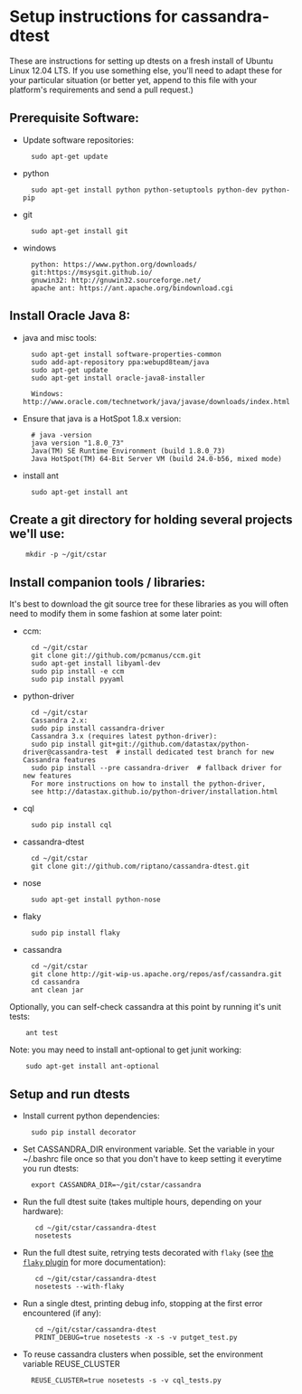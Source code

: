 Setup instructions for cassandra-dtest
======================================

These are instructions for setting up dtests on a fresh install of Ubuntu Linux 12.04 LTS. If you use something else, you'll need to adapt these for your particular situation (or better yet, append to this file with your platform's requirements and send a pull request.)

## Prerequisite Software:
* Update software repositories:

        sudo apt-get update

* python

        sudo apt-get install python python-setuptools python-dev python-pip

* git

        sudo apt-get install git

* windows

        python: https://www.python.org/downloads/
        git:https://msysgit.github.io/
        gnuwin32: http://gnuwin32.sourceforge.net/
        apache ant: https://ant.apache.org/bindownload.cgi

## Install Oracle Java 8:
* java and misc tools:

        sudo apt-get install software-properties-common
        sudo add-apt-repository ppa:webupd8team/java
        sudo apt-get update
        sudo apt-get install oracle-java8-installer

        Windows: http://www.oracle.com/technetwork/java/javase/downloads/index.html

* Ensure that java is a HotSpot 1.8.x version:

        # java -version
        java version "1.8.0_73"
        Java(TM) SE Runtime Environment (build 1.8.0_73)
        Java HotSpot(TM) 64-Bit Server VM (build 24.0-b56, mixed mode)

* install ant

        sudo apt-get install ant

## Create a git directory for holding several projects we'll use:

        mkdir -p ~/git/cstar

## Install companion tools / libraries:
It's best to download the git source tree for these libraries as you
will often need to modify them in some fashion at some later point:

* ccm:

        cd ~/git/cstar
        git clone git://github.com/pcmanus/ccm.git
        sudo apt-get install libyaml-dev
        sudo pip install -e ccm
        sudo pip install pyyaml

* python-driver

        cd ~/git/cstar
        Cassandra 2.x:
        sudo pip install cassandra-driver
        Cassandra 3.x (requires latest python-driver):
        sudo pip install git+git://github.com/datastax/python-driver@cassandra-test  # install dedicated test branch for new Cassandra features
        sudo pip install --pre cassandra-driver  # fallback driver for new features
        For more instructions on how to install the python-driver,
        see http://datastax.github.io/python-driver/installation.html

* cql

        sudo pip install cql

* cassandra-dtest

        cd ~/git/cstar
        git clone git://github.com/riptano/cassandra-dtest.git

* nose

        sudo apt-get install python-nose

* flaky

		sudo pip install flaky

* cassandra

        cd ~/git/cstar
        git clone http://git-wip-us.apache.org/repos/asf/cassandra.git
        cd cassandra
        ant clean jar

 Optionally, you can self-check cassandra at this point by running
 it's unit tests:

        ant test

 Note: you may need to install ant-optional to get junit working:

        sudo apt-get install ant-optional

## Setup and run dtests
* Install current python dependencies:

        sudo pip install decorator

* Set CASSANDRA_DIR environment variable.
  Set the variable in your ~/.bashrc file once so that you don't have to keep setting it everytime you run dtests:

        export CASSANDRA_DIR=~/git/cstar/cassandra

* Run the full dtest suite (takes multiple hours, depending on your hardware):

         cd ~/git/cstar/cassandra-dtest
         nosetests

* Run the full dtest suite, retrying tests decorated with `flaky` (see [the `flaky` plugin](https://github.com/box/flaky) for more documentation):

         cd ~/git/cstar/cassandra-dtest
         nosetests --with-flaky

* Run a single dtest, printing debug info, stopping at the first error encountered (if any):

         cd ~/git/cstar/cassandra-dtest
         PRINT_DEBUG=true nosetests -x -s -v putget_test.py

* To reuse cassandra clusters when possible, set the environment variable REUSE_CLUSTER

        REUSE_CLUSTER=true nosetests -s -v cql_tests.py
